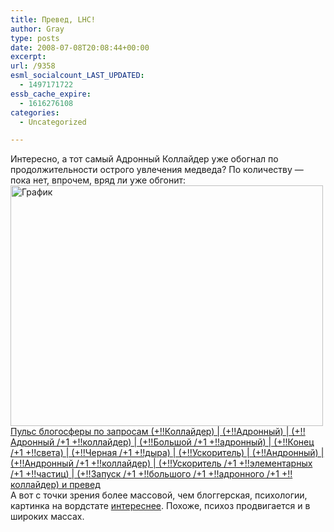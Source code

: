 ```yaml
---
title: Превед, LHC!
author: Gray
type: posts
date: 2008-07-08T20:08:44+00:00
excerpt:
url: /9358
esml_socialcount_LAST_UPDATED:
  - 1497171722
essb_cache_expire:
  - 1616276108
categories:
  - Uncategorized

---
```








Интересно, а тот самый Адронный Коллайдер уже обогнал по продолжительности острого увлечения медведа? По количеству &#8212; пока нет, впрочем, вряд ли уже обгонит:  
[<img title="" alt="График" class="img" width="500" height="385" border="0" src="http://pulse.blogs.yandex.net/?query0=%28%2B%21%21%CA%EE%EB%EB%E0%E9%E4%E5%F0%29+%7C+%28%2B%21%21%C0%E4%F0%EE%ED%ED%FB%E9%29+%7C+%28%2B%21%21%C0%E4%F0%EE%ED%ED%FB%E9+%2F%2B1+%2B%21%21%EA%EE%EB%EB%E0%E9%E4%E5%F0%29+%7C+%28%2B%21%21%C1%EE%EB%FC%F8%EE%E9+%2F%2B1+%2B%21%21%E0%E4%F0%EE%ED%ED%FB%E9%29+%7C+%28%2B%21%21%CA%EE%ED%E5%F6+%2F%2B1+%2B%21%21%F1%E2%E5%F2%E0%29+%7C+%28%2B%21%21%D7%E5%F0%ED%E0%FF+%2F%2B1+%2B%21%21%E4%FB%F0%E0%29+%7C+%28%2B%21%21%D3%F1%EA%EE%F0%E8%F2%E5%EB%FC%29+%7C+%28%2B%21%21%C0%ED%E4%F0%EE%ED%ED%FB%E9%29+%7C+%28%2B%21%21%C0%ED%E4%F0%EE%ED%ED%FB%E9+%2F%2B1+%2B%21%21%EA%EE%EB%EB%E0%E9%E4%E5%F0%29+%7C+%28%2B%21%21%D3%F1%EA%EE%F0%E8%F2%E5%EB%FC+%2F%2B1+%2B%21%21%FD%EB%E5%EC%E5%ED%F2%E0%F0%ED%FB%F5+%2F%2B1+%2B%21%21%F7%E0%F1%F2%E8%F6%29+%7C+%28%2B%21%21%C7%E0%EF%F3%F1%EA+%2F%2B1+%2B%21%21%E1%EE%EB%FC%F8%EE%E3%EE+%2F%2B1+%2B%21%21%E0%E4%F0%EE%ED%ED%EE%E3%EE+%2F%2B1+%2B%21%21%EA%EE%EB%EB%E0%E9%E4%E5%F0%29&#038;query1=%EF%F0%E5%E2%E5%E4&#038;alias0=%C7%E0%EF%F3%F1%EA+%C0%E4%F0%EE%ED%ED%EE%E3%EE+%EA%EE%EB%EB%E0%E9%E4%E5%F0%E0&#038;period=20010601-20080709&#038;size=small" />  
Пульс блогосферы по запросам (+!!Коллайдер) | (+!!Адронный) | (+!!Адронный /+1 +!!коллайдер) | (+!!Большой /+1 +!!адронный) | (+!!Конец /+1 +!!света) | (+!!Черная /+1 +!!дыра) | (+!!Ускоритель) | (+!!Андронный) | (+!!Андронный /+1 +!!коллайдер) | (+!!Ускоритель /+1 +!!элементарных /+1 +!!частиц) | (+!!Запуск /+1 +!!большого /+1 +!!адронного /+1 +!!коллайдер) и превед][1]  
А вот с точки зрения более массовой, чем блоггерская, психологии, картинка на вордстате <a href="http://wordstat.yandex.ru/advq?rpt=hist&key=&tm=&shw=0&text=%EA%EE%EB%EB%E0%E9%E4%E5%F0" target="_blank">интереснее</a>. Похоже, психоз продвигается и в широких массах.

 [1]: http://blogs.yandex.ru/pulse/pulse.xml?query0=%28%2B%21%21%CA%EE%EB%EB%E0%E9%E4%E5%F0%29+%7C+%28%2B%21%21%C0%E4%F0%EE%ED%ED%FB%E9%29+%7C+%28%2B%21%21%C0%E4%F0%EE%ED%ED%FB%E9+%2F%2B1+%2B%21%21%EA%EE%EB%EB%E0%E9%E4%E5%F0%29+%7C+%28%2B%21%21%C1%EE%EB%FC%F8%EE%E9+%2F%2B1+%2B%21%21%E0%E4%F0%EE%ED%ED%FB%E9%29+%7C+%28%2B%21%21%CA%EE%ED%E5%F6+%2F%2B1+%2B%21%21%F1%E2%E5%F2%E0%29+%7C+%28%2B%21%21%D7%E5%F0%ED%E0%FF+%2F%2B1+%2B%21%21%E4%FB%F0%E0%29+%7C+%28%2B%21%21%D3%F1%EA%EE%F0%E8%F2%E5%EB%FC%29+%7C+%28%2B%21%21%C0%ED%E4%F0%EE%ED%ED%FB%E9%29+%7C+%28%2B%21%21%C0%ED%E4%F0%EE%ED%ED%FB%E9+%2F%2B1+%2B%21%21%EA%EE%EB%EB%E0%E9%E4%E5%F0%29+%7C+%28%2B%21%21%D3%F1%EA%EE%F0%E8%F2%E5%EB%FC+%2F%2B1+%2B%21%21%FD%EB%E5%EC%E5%ED%F2%E0%F0%ED%FB%F5+%2F%2B1+%2B%21%21%F7%E0%F1%F2%E8%F6%29+%7C+%28%2B%21%21%C7%E0%EF%F3%F1%EA+%2F%2B1+%2B%21%21%E1%EE%EB%FC%F8%EE%E3%EE+%2F%2B1+%2B%21%21%E0%E4%F0%EE%ED%ED%EE%E3%EE+%2F%2B1+%2B%21%21%EA%EE%EB%EB%E0%E9%E4%E5%F0%29&query1=%EF%F0%E5%E2%E5%E4&alias0=%C7%E0%EF%F3%F1%EA+%C0%E4%F0%EE%ED%ED%EE%E3%EE+%EA%EE%EB%EB%E0%E9%E4%E5%F0%E0&period=20010601-20080709